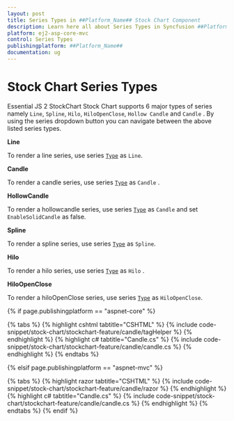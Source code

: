 ```yaml
---
layout: post
title: Series Types in ##Platform_Name## Stock Chart Component
description: Learn here all about Series Types in Syncfusion ##Platform_Name## Stock Chart component of Syncfusion Essential JS 2 and more.
platform: ej2-asp-core-mvc
control: Series Types
publishingplatform: ##Platform_Name##
documentation: ug
---
```



# Stock Chart Series Types

Essential JS 2 StockChart  Stock Chart supports 6 major types of series namely `Line`, `Spline`, `Hilo`, `HiloOpenClose`, `Hollow Candle` and `Candle` . By using the series dropdown button you can navigate between the above listed series types.

<!-- markdownlint-disable MD036 -->

**Line**

To render a line series, use series [`Type`](https://help.syncfusion.com/cr/aspnetcore-js2/Syncfusion.EJ2.Charts.StockChartStockChartSeries.html#Syncfusion_EJ2_Charts_StockChartStockChartSeries_Type) as `Line`.

**Candle**

To render a candle series, use series [`Type`](https://help.syncfusion.com/cr/aspnetcore-js2/Syncfusion.EJ2.Charts.StockChartStockChartSeries.html#Syncfusion_EJ2_Charts_StockChartStockChartSeries_Type) as `Candle` .

**HollowCandle**

To render a hollowcandle series, use series [`Type`](https://help.syncfusion.com/cr/aspnetcore-js2/Syncfusion.EJ2.Charts.StockChartStockChartSeries.html#Syncfusion_EJ2_Charts_StockChartStockChartSeries_Type) as `Candle` and set `EnableSolidCandle` as false.

**Spline**

To render a spline series, use series [`Type`](https://help.syncfusion.com/cr/aspnetcore-js2/Syncfusion.EJ2.Charts.StockChartStockChartSeries.html#Syncfusion_EJ2_Charts_StockChartStockChartSeries_Type) as `Spline`.

**Hilo**

To render a hilo series, use series [`Type`](https://help.syncfusion.com/cr/aspnetcore-js2/Syncfusion.EJ2.Charts.StockChartStockChartSeries.html#Syncfusion_EJ2_Charts_StockChartStockChartSeries_Type) as `Hilo` .

**HiloOpenClose**

To render a hiloOpenClose series, use series [`Type`](https://help.syncfusion.com/cr/aspnetcore-js2/Syncfusion.EJ2.Charts.StockChartStockChartSeries.html#Syncfusion_EJ2_Charts_StockChartStockChartSeries_Type) as `HiloOpenClose`.

{% if page.publishingplatform == "aspnet-core" %}

{% tabs %}
{% highlight cshtml tabtitle="CSHTML" %}
{% include code-snippet/stock-chart/stockchart-feature/candle/tagHelper %}
{% endhighlight %}
{% highlight c# tabtitle="Candle.cs" %}
{% include code-snippet/stock-chart/stockchart-feature/candle/candle.cs %}
{% endhighlight %}
{% endtabs %}

{% elsif page.publishingplatform == "aspnet-mvc" %}

{% tabs %}
{% highlight razor tabtitle="CSHTML" %}
{% include code-snippet/stock-chart/stockchart-feature/candle/razor %}
{% endhighlight %}
{% highlight c# tabtitle="Candle.cs" %}
{% include code-snippet/stock-chart/stockchart-feature/candle/candle.cs %}
{% endhighlight %}
{% endtabs %}
{% endif %}


